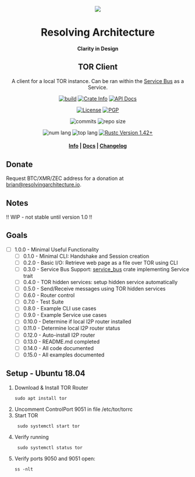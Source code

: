 <div align="center">
  <img src="https://resolvingarchitecture.io/images/ra.png"  />

  <h1>Resolving Architecture</h1>

  <p>
    <strong>Clarity in Design</strong>
  </p>
  
  <h2>TOR Client</h2>
  
  <p>
   A client for a local TOR instance. Can be ran within the <a target="_blank" href="https://github.com/resolvingarchitecture/service-bus">Service Bus</a> as a Service.
   </p>
  
  <p>
    <a href="https://travis-ci.com/resolvingarchitecture/tor-client"><img alt="build" src="https://img.shields.io/travis/resolvingarchitecture/tor-client"/></a>
    <a href="https://crates.io/crates/tor-client"><img alt="Crate Info" src="https://img.shields.io/crates/v/tor-client.svg"/></a>
    <a href="https://docs.rs/crate/tor_client/"><img alt="API Docs" src="https://img.shields.io/badge/docs.tor-client-green"/></a>
  </p>
  <p>
    <a href="https://github.com/resolvingarchitecture/tor-client/blob/master/LICENSE"><img alt="License" src="https://img.shields.io/github/license/resolvingarchitecture/tor-client"/></a>
    <a href="https://resolvingarchitecture.io/ks/publickey.brian@resolvingarchitecture.io.asc"><img alt="PGP" src="https://img.shields.io/keybase/pgp/objectorange"/></a>
  </p>
  <p>
    <img alt="commits" src="https://img.shields.io/crates/d/tor-client"/>
    <img alt="repo size" src="https://img.shields.io/github/repo-size/resolvingarchitecture/tor-client"/>
  </p>
  <p>
    <img alt="num lang" src="https://img.shields.io/github/languages/count/resolvingarchitecture/tor-client"/>
    <img alt="top lang" src="https://img.shields.io/github/languages/top/resolvingarchitecture/tor-client"/>
    <a href="https://blog.rust-lang.org/2020/03/12/Rust-1.42.html"><img alt="Rustc Version 1.42+" src="https://img.shields.io/badge/rustc-1.42+-green.svg"/></a>
  </p>

  <h4>
    <a href="https://resolvingarchitecture.io">Info</a>
    <span> | </span>
    <a href="https://docs.rs/crate/tor_client/">Docs</a>
    <span> | </span>
    <a href="https://github.com/resolvingarchitecture/tor-client/blob/master/CHANGELOG.md">Changelog</a>
  </h4>
</div>

## Donate
Request BTC/XMR/ZEC address for a donation at brian@resolvingarchitecture.io.

## Notes
!! WIP - not stable until version 1.0 !!

## Goals

*[ ] 1.0.0 - Minimal Useful Functionality
    *[ ] 0.1.0 - Minimal CLI: Handshake and Session creation
    *[ ] 0.2.0 - Basic I/O: Retrieve web page as a file over TOR using CLI
    *[ ] 0.3.0 - Service Bus Support: [service_bus](https://crates.io/crates/service-bus) crate implementing Service trait
    *[ ] 0.4.0 - TOR hidden services: setup hidden service automatically
    *[ ] 0.5.0 - Send/Receive messages using TOR hidden services
    *[ ] 0.6.0 - Router control
    *[ ] 0.7.0 - Test Suite
    *[ ] 0.8.0 - Example CLI use cases
    *[ ] 0.9.0 - Example Service use cases
    *[ ] 0.10.0 - Determine if local I2P router installed
    *[ ] 0.11.0 - Determine local I2P router status
    *[ ] 0.12.0 - Auto-install I2P router
    *[ ] 0.13.0 - README.md completed
    *[ ] 0.14.0 - All code documented
    *[ ] 0.15.0 - All examples documented

## Setup - Ubuntu 18.04
1. Download & Install TOR Router
    ```shell script
    sudo apt install tor
    ```
2. Uncomment ControlPort 9051 in file /etc/tor/torrc
3. Start TOR
   ```shell script
    sudo systemctl start tor
    ```
4. Verify running
   ```shell script
    sudo systemctl status tor
    ```
5. Verify ports 9050 and 9051 open:
    ```shell script
    ss -nlt
    ```

